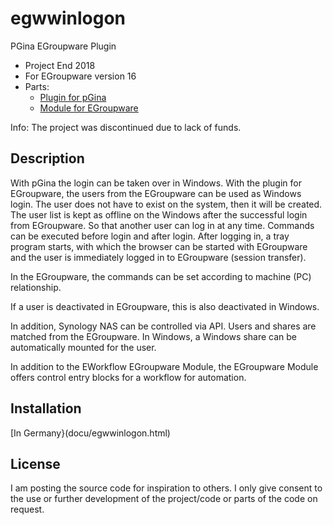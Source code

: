 # egwwinlogon
PGina EGroupware Plugin

* Project End 2018
* For EGroupware version 16
* Parts:
  * [Plugin for pGina](https://github.com/MutonUfoAI/pgina) 
  * [Module for EGroupware](https://github.com/EGroupware/egroupware)
  
Info: The project was discontinued due to lack of funds.

## Description

With pGina the login can be taken over in Windows. With the plugin for EGroupware, the users from the EGroupware can be used as Windows login.
The user does not have to exist on the system, then it will be created. The user list is kept as offline on the Windows after the successful 
login from EGroupware. So that another user can log in at any time. Commands can be executed before login and after login. After logging in, 
a tray program starts, with which the browser can be started with EGroupware and the user is immediately logged in to EGroupware (session transfer).  

In the EGroupware, the commands can be set according to machine (PC) relationship.

If a user is deactivated in EGroupware, this is also deactivated in Windows.

In addition, Synology NAS can be controlled via API. Users and shares are matched from the EGroupware. 
In Windows, a Windows share can be automatically mounted for the user.

In addition to the EWorkflow EGroupware Module, the EGroupware Module offers control entry blocks for a workflow for automation.

## Installation
[In Germany}(docu/egwwinlogon.html) 

## License

I am posting the source code for inspiration to others. I only give consent to the use or further development of the project/code or parts of the code on request.

